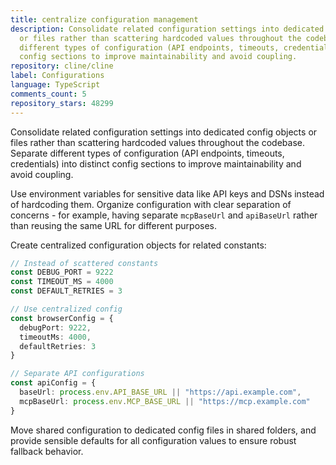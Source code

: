 ```yaml
---
title: centralize configuration management
description: Consolidate related configuration settings into dedicated config objects
  or files rather than scattering hardcoded values throughout the codebase. Separate
  different types of configuration (API endpoints, timeouts, credentials) into distinct
  config sections to improve maintainability and avoid coupling.
repository: cline/cline
label: Configurations
language: TypeScript
comments_count: 5
repository_stars: 48299
---
```


Consolidate related configuration settings into dedicated config objects or files rather than scattering hardcoded values throughout the codebase. Separate different types of configuration (API endpoints, timeouts, credentials) into distinct config sections to improve maintainability and avoid coupling.

Use environment variables for sensitive data like API keys and DSNs instead of hardcoding them. Organize configuration with clear separation of concerns - for example, having separate `mcpBaseUrl` and `apiBaseUrl` rather than reusing the same URL for different purposes.

Create centralized configuration objects for related constants:

```typescript
// Instead of scattered constants
const DEBUG_PORT = 9222
const TIMEOUT_MS = 4000
const DEFAULT_RETRIES = 3

// Use centralized config
const browserConfig = {
  debugPort: 9222,
  timeoutMs: 4000,
  defaultRetries: 3
}

// Separate API configurations
const apiConfig = {
  baseUrl: process.env.API_BASE_URL || "https://api.example.com",
  mcpBaseUrl: process.env.MCP_BASE_URL || "https://mcp.example.com"
}
```

Move shared configuration to dedicated config files in shared folders, and provide sensible defaults for all configuration values to ensure robust fallback behavior.